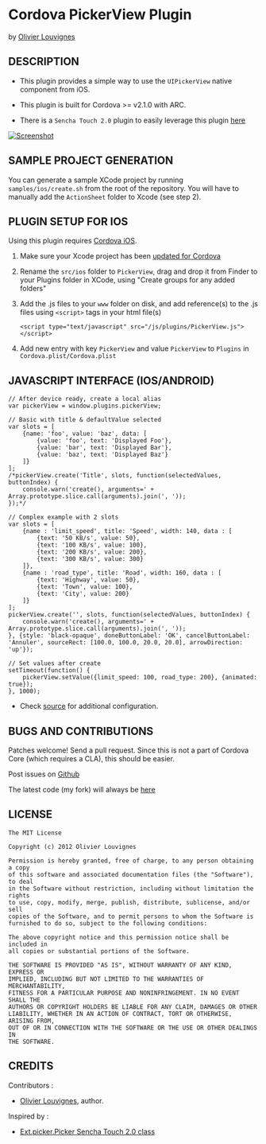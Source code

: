 # Cordova PickerView Plugin #
by [Olivier Louvignes](http://olouv.com)

## DESCRIPTION ##

* This plugin provides a simple way to use the `UIPickerView` native component from iOS.

* This plugin is built for Cordova >= v2.1.0 with ARC.

* There is a `Sencha Touch 2.0` plugin to easily leverage this plugin [here](https://github.com/mgcrea/sencha-touch-plugins/blob/master/CordovaPicker.js)

[![Screenshot](https://raw.github.com/mgcrea/cordova-pickerview/master/samples/ios/sample.png)](https://github.com/mgcrea/cordova-pickerview/tree/master)

## SAMPLE PROJECT GENERATION ##

You can generate a sample XCode project by running `samples/ios/create.sh` from the root of the repository. You will have to manually add the `ActionSheet` folder to Xcode (see step 2).

## PLUGIN SETUP FOR IOS ##

Using this plugin requires [Cordova iOS](https://github.com/apache/incubator-cordova-ios).

1. Make sure your Xcode project has been [updated for Cordova](https://github.com/apache/incubator-cordova-ios/blob/master/guides/Cordova%20Upgrade%20Guide.md)
2. Rename the `src/ios` folder to `PickerView`, drag and drop it from Finder to your Plugins folder in XCode, using "Create groups for any added folders"
3. Add the .js files to your `www` folder on disk, and add reference(s) to the .js files using `<script>` tags in your html file(s)


    `<script type="text/javascript" src="/js/plugins/PickerView.js"></script>`


4. Add new entry with key `PickerView` and value `PickerView` to `Plugins` in `Cordova.plist/Cordova.plist`

## JAVASCRIPT INTERFACE (IOS/ANDROID) ##

    // After device ready, create a local alias
    var pickerView = window.plugins.pickerView;

    // Basic with title & defaultValue selected
    var slots = [
        {name: 'foo', value: 'baz', data: [
            {value: 'foo', text: 'Displayed Foo'},
            {value: 'bar', text: 'Displayed Bar'},
            {value: 'baz', text: 'Displayed Baz'}
        ]}
    ];
    /*pickerView.create('Title', slots, function(selectedValues, buttonIndex) {
        console.warn('create(), arguments=' + Array.prototype.slice.call(arguments).join(', '));
    });*/

    // Complex example with 2 slots
    var slots = [
        {name : 'limit_speed', title: 'Speed', width: 140, data : [
            {text: '50 KB/s', value: 50},
            {text: '100 KB/s', value: 100},
            {text: '200 KB/s', value: 200},
            {text: '300 KB/s', value: 300}
        ]},
        {name : 'road_type', title: 'Road', width: 160, data : [
            {text: 'Highway', value: 50},
            {text: 'Town', value: 100},
            {text: 'City', value: 200}
        ]}
    ];
    pickerView.create('', slots, function(selectedValues, buttonIndex) {
        console.warn('create(), arguments=' + Array.prototype.slice.call(arguments).join(', '));
    }, {style: 'black-opaque', doneButtonLabel: 'OK', cancelButtonLabel: 'Annuler', sourceRect: [100.0, 100.0, 20.0, 20.0], arrowDirection: 'up'});

    // Set values after create
    setTimeout(function() {
        pickerView.setValue({limit_speed: 100, road_type: 200}, {animated: true});
    }, 1000);

* Check [source](https://github.com/mgcrea/cordova-pickerview/tree/master/www/PickerView.js) for additional configuration.

## BUGS AND CONTRIBUTIONS ##

Patches welcome! Send a pull request. Since this is not a part of Cordova Core (which requires a CLA), this should be easier.

Post issues on [Github](https://github.com/mgcrea/cordova-pickerview/issues)

The latest code (my fork) will always be [here](https://github.com/mgcrea/cordova-pickerview/tree/master)

## LICENSE ##

    The MIT License

    Copyright (c) 2012 Olivier Louvignes

    Permission is hereby granted, free of charge, to any person obtaining a copy
    of this software and associated documentation files (the "Software"), to deal
    in the Software without restriction, including without limitation the rights
    to use, copy, modify, merge, publish, distribute, sublicense, and/or sell
    copies of the Software, and to permit persons to whom the Software is
    furnished to do so, subject to the following conditions:

    The above copyright notice and this permission notice shall be included in
    all copies or substantial portions of the Software.

    THE SOFTWARE IS PROVIDED "AS IS", WITHOUT WARRANTY OF ANY KIND, EXPRESS OR
    IMPLIED, INCLUDING BUT NOT LIMITED TO THE WARRANTIES OF MERCHANTABILITY,
    FITNESS FOR A PARTICULAR PURPOSE AND NONINFRINGEMENT. IN NO EVENT SHALL THE
    AUTHORS OR COPYRIGHT HOLDERS BE LIABLE FOR ANY CLAIM, DAMAGES OR OTHER
    LIABILITY, WHETHER IN AN ACTION OF CONTRACT, TORT OR OTHERWISE, ARISING FROM,
    OUT OF OR IN CONNECTION WITH THE SOFTWARE OR THE USE OR OTHER DEALINGS IN
    THE SOFTWARE.

## CREDITS ##

Contributors :

* [Olivier Louvignes](http://olouv.com), author.

Inspired by :

* [Ext.picker.Picker Sencha Touch 2.0 class](http://docs.sencha.com/touch/2-0/#!/api/Ext.picker.Picker)
